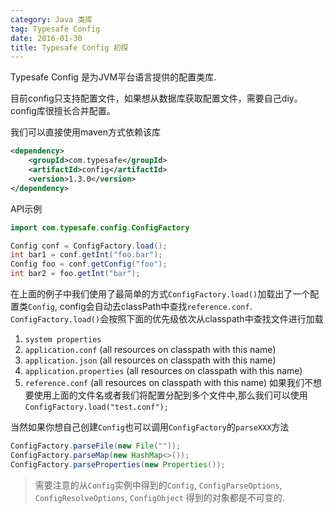 ```yaml
---
category: Java 类库
tag: Typesafe Config
date: 2016-01-30
title: Typesafe Config 初探
---
```

Typesafe Config 是为JVM平台语言提供的配置类库.

目前config只支持配置文件，如果想从数据库获取配置文件，需要自己diy。 config库很擅长合并配置。

我们可以直接使用maven方式依赖该库
```xml
<dependency>
    <groupId>com.typesafe</groupId>
    <artifactId>config</artifactId>
    <version>1.3.0</version>
</dependency>
```

API示例
```java
import com.typesafe.config.ConfigFactory

Config conf = ConfigFactory.load();
int bar1 = conf.getInt("foo.bar");
Config foo = conf.getConfig("foo");
int bar2 = foo.getInt("bar");
```

在上面的例子中我们使用了最简单的方式`ConfigFactory.load()`加载出了一个配置类`Config`, config会自动去classPath中查找`reference.conf`. `ConfigFactory.load()`会按照下面的优先级依次从classpath中查找文件进行加载
1. `system properties`
2. `application.conf` (all resources on classpath with this name)
3. `application.json` (all resources on classpath with this name)
4. `application.properties` (all resources on classpath with this name)
5. `reference.conf` (all resources on classpath with this name)
如果我们不想要使用上面的文件名或者我们将配置分配到多个文件中,那么我们可以使用`ConfigFactory.load("test.conf");`

当然如果你想自己创建`Config`也可以调用`ConfigFactory`的`parseXXX`方法
```java
ConfigFactory.parseFile(new File(""));
ConfigFactory.parseMap(new HashMap<>());
ConfigFactory.parseProperties(new Properties());
```

> 需要注意的从`Config`实例中得到的`Config`, `ConfigParseOptions`, `ConfigResolveOptions`, `ConfigObject` 得到的对象都是不可变的.
